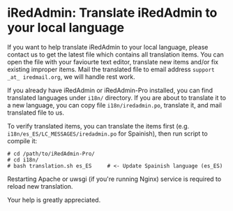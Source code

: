 # iRedAdmin: Translate iRedAdmin to your local language

If you want to help translate iRedAdmin to your local language, please contact
us to get the latest file which contains all translation items. You can open
the file with your faviourte text editor, translate new items and/or fix existing
improper items. Mail the translated file to email address
`support _at_ iredmail.org`, we will handle rest work.

If you already have iRedAdmin or iRedAdmin-Pro installed, you can find
translated languages under `i18n/` directory. If you are about to translate
it to a new language, you can copy file `i18n/iredadmin.po`, translate it,
and mail translated file to us.

To verify translated items, you can translate the items first (e.g.
`i18n/es_ES/LC_MESSAGES/iredadmin.po` for Spainish), then run script to compile
it:

```
# cd /path/to/iRedAdmin-Pro/
# cd i18n/
# bash translation.sh es_ES     # <- Update Spainish language (es_ES)
```

Restarting Apache or uwsgi (if you're running Nginx) service is required to
reload new translation.

Your help is greatly appreciated.
